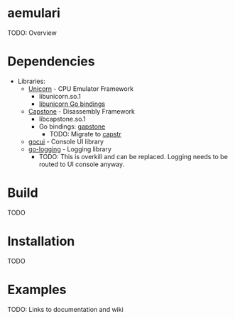# aemulari

TODO: Overview

# Dependencies

* Libraries:
    * [Unicorn] - CPU Emulator Framework
        * libunicorn.so.1 
        * [libunicorn Go bindings]
    * [Capstone] - Disassembly Framework
        * libcapstone.so.1
        * Go bindings: [gapstone]
            * TODO: Migrate to [capstr]
    * [gocui] - Console UI library
    * [go-logging] - Logging library
        * TODO: This is overkill and can be replaced. Logging needs to be routed to UI console anyway.
        
[Unicorn]: https://github.com/unicorn-engine/unicorn
[libunicorn Go bindings]: https://github.com/unicorn-engine/unicorn/tree/master/bindings/go

[Capstone]: https://github.com/aquynh/capstone
[gapstone]: https://github.com/bnagy/gapstone
[capstr]: https://github.com/lunixbochs/capstr

[gocui]: https://github.com/jroimartin/gocui

[go-logging]: https://github.com/op/go-logging

# Build

TODO

# Installation

TODO

# Examples

TODO: Links to documentation and wiki
